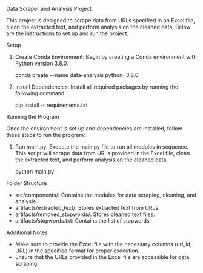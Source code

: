 Data Scraper and Analysis Project

This project is designed to scrape data from URLs specified in an Excel file, clean the extracted text, and perform analysis on the cleaned data. Below are the instructions to set up and run the project.

Setup

1. Create Conda Environment: Begin by creating a Conda environment with Python version 3.8.0.

    conda create --name data-analysis python=3.8.0

2. Install Dependencies: Install all required packages by running the following command:

    pip install -r requirements.txt

Running the Program

Once the environment is set up and dependencies are installed, follow these steps to run the program:

1. Run main.py: Execute the main.py file to run all modules in sequence. This script will scrape data from URLs provided in the Excel file, clean the extracted text, and perform analysis on the cleaned data. 

    python main.py

Folder Structure

- src/components/: Contains the modules for data scraping, cleaning, and analysis.
- artifacts/extracted_text/: Stores extracted text from URLs.
- artifacts/removed_stopwords/: Stores cleaned text files.
- artifacts/stopwords.txt: Contains the list of stopwords.

Additional Notes

- Make sure to provide the Excel file with the necessary columns (url_id, URL) in the specified format for proper execution.
- Ensure that the URLs provided in the Excel file are accessible for data scraping.
